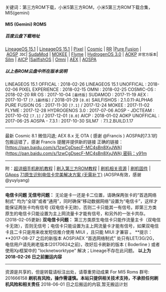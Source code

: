 关键词：第三方ROM下载，小米5第三方ROM，小米5第三方ROM下载合集，MI5(gemini)
#### MI5 (Gemini) ROMS
##### 百度云盘下载地址
[LineageOS 15.1](https://pan.baidu.com/s/1o7J9T5S) | [LineageOS 15.1](http://pan.baidu.com/s/1bo7m39d) | [Pixel](https://pan.baidu.com/s/1htWOz5M) | [Cosmic](https://pan.baidu.com/s/1nwJf9kH) | [RR](https://pan.baidu.com/s/1dF3n8cx) |[Pure Fusion](https://pan.baidu.com/s/1jI9YyAa) | [AOSP](http://pan.baidu.com/s/1hrCxiOO) `JDC`| [SudaMod](https://pan.baidu.com/s/1nuTOCwp) | [MOKEE](https://pan.baidu.com/s/1kVQLeJ1) | [Flyme](https://pan.baidu.com/s/1o7LJqPk) | [HydrogenOS 3.0](http://pan.baidu.com/s/1dE3KGi1) | [AOKP](http://pan.baidu.com/s/1kUCvQ7t) `非官方版本`| [Silm](https://pan.baidu.com/s/1dFL6eeH) | [AICP](http://pan.baidu.com/s/1pKPeXCJ) |[SailfishOS](https://pan.baidu.com/s/1sl5A5pb) | [Omni](https://pan.baidu.com/s/1ht1FZBQ) | [AEX](https://pan.baidu.com/s/1gfy3vVl) | [AOSPA](https://pan.baidu.com/s/1sl8rYWl)

##### 以上各ROM云盘中所在版本说明
LINEAGEOS 15.1 OFFICAL : 2018-02-26
LINEAGEOS 15.1 UNOFFICAL : 2018-02-06
PIXEL EXPERIENCE : 2018-02-15
OMNI : 2018-02-25
COSMIC-OS : 2018-02-20
RR OS : 2017-10-04 `[最终版]`
SUDAMOD : 2017-11-19
AEX : 2017-10-17 `[7.1最终版]` / 2018-01-29 `[8.0]`
SAILFISHOS : 2.1.0.11-ALPHA6
PURE FUSION OS : 2017-11-30 `[7.1]` / 2017-12-24
MOKEE : 2017-11-02
FLYME : 2017-12-28
HYDROGENOS 3.0 : 2017-07-06
AOSP - JDCTEAM : 2017-10-02 `[7.1]` / 2017-12-01 `[8.0]`
AICP : 2018-01-02
AOKP UNOFFICAL : 2017-06-25
AOSPA - 7.3.1 : 2017-10-30
SILM7  : 7.1.2.BUILD.1.17

* * *

最新 Cosmic 8.1 微信闪退; AEX 8.x 无 OTA ( 感谢 @Francis ) AOSPA的7.3.1的包搬运错了，感谢 Francis 提醒并提供新的链接 正确的链接：[https://pan.baidu.com/s/1zwCgDsecF-MC4sBn8XyJWA](https://pan.baidu.com/s/1zwCgDsecF-MC4sBn8XyJWA) 密码：y91m

* * *

附：[超详细手机刷机教程](https://kuoxo.com/%e6%89%8b%e6%9c%ba%e5%88%b7%e6%9c%ba%e6%95%99%e7%a8%8b/) | [刷入第三方ROM教程](http://www.miui.com/thread-7308186-1-1.html) | [刷机相关资源](https://x.kuoxo.com) | [刷机固件](https://pan.baidu.com/s/1jHO4BVg) | [GApps](https://x.kuoxo.com/t/gapps) [7.1原生识别电信卡完美解决方案 (无需补丁)](http://www.miui.com/thread-6617564-1-1.html) (AOSPA有效，感谢 @yuyiyang)

* * *

**电信卡问题** **无信号问题：** 无论是卡一还是卡二位置，请确保两张卡的“首选网络制式” 均为“全球”或者“通用”，同时确保“移动数据网络”设置为“电信卡”，这样才能保证两张卡均有信号 (双电信卡无效)，否则二卡只能其一有信号。即第三方类原生的电信卡只能设置为主上网流量卡才能有信号，和另外的一张卡共存。(2018-02-05更新) **双电信卡问题：** 第三方类原生电信卡只能作流量主卡（双电信卡无效），否则无信号；电信卡只能设置为主上网流量卡才能有信号，如果双电信卡且二卡只是用来收发短信推介使用 MIUI ，且只能 MIUI 才兼容 。 **提示：**2017-08-27 之后的新版本 AOSP/AEX “首选网络制式” 处只有LET/3G/2G，电信用户请先刷老版本(20170624之前)，改好后卡刷新的版本 ( Boderline ) 或者使用Xp框架中的 "locknetworktype" 解决；Lineage不存在此问题。 **以上为 2018-02-26 日之前搬运内容**

* * *

资源是共享的，但是转载请标注出处，请尊重劳动成果 
For MI5 Roms 群号: 201666158 
**刷机有风险，操作需谨慎。本站只提供相关技术支持，不承担任何刷机风险和相关责任** 
2018-06-01 日之后搬运的内容,暂无搬运计划
